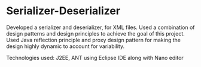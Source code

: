 Serializer-Deserializer
========================

Developed a serializer and deserializer, for XML files.
Used a combination of design patterns and design principles to achieve the goal of this project.
Used Java reflection principle and proxy design pattern for making the design highly dynamic to account for variability.

Technologies used: J2EE, ANT using Eclipse IDE along with Nano editor
